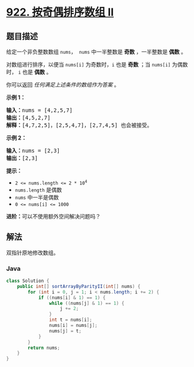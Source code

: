 # [922. 按奇偶排序数组 II](https://leetcode.cn/problems/sort-array-by-parity-ii)

## 题目描述

<p>给定一个非负整数数组&nbsp;<code>nums</code>，&nbsp;&nbsp;<code>nums</code> 中一半整数是 <strong>奇数</strong> ，一半整数是 <strong>偶数</strong> 。</p>

<p>对数组进行排序，以便当&nbsp;<code>nums[i]</code> 为奇数时，<code>i</code>&nbsp;也是 <strong>奇数</strong> ；当&nbsp;<code>nums[i]</code>&nbsp;为偶数时， <code>i</code> 也是 <strong>偶数</strong> 。</p>

<p>你可以返回 <em>任何满足上述条件的数组作为答案</em> 。</p>

<p><strong>示例 1：</strong></p>

<pre>
<strong>输入：</strong>nums = [4,2,5,7]
<strong>输出：</strong>[4,5,2,7]
<strong>解释：</strong>[4,7,2,5]，[2,5,4,7]，[2,7,4,5] 也会被接受。
</pre>

<p><strong>示例 2：</strong></p>

<pre>
<b>输入：</b>nums = [2,3]
<b>输出：</b>[2,3]
</pre>

<p><strong>提示：</strong></p>

<ul>
	<li><code>2 &lt;= nums.length &lt;= 2 * 10<sup>4</sup></code></li>
	<li><code>nums.length</code>&nbsp;是偶数</li>
	<li><code>nums</code>&nbsp;中一半是偶数</li>
	<li><code>0 &lt;= nums[i] &lt;= 1000</code></li>
</ul>

<p><strong>进阶：</strong>可以不使用额外空间解决问题吗？</p>

## 解法

双指针原地修改数组。

### **Java**

```java
class Solution {
    public int[] sortArrayByParityII(int[] nums) {
        for (int i = 0, j = 1; i < nums.length; i += 2) {
            if ((nums[i] & 1) == 1) {
                while ((nums[j] & 1) == 1) {
                    j += 2;
                }
                int t = nums[i];
                nums[i] = nums[j];
                nums[j] = t;
            }
        }
        return nums;
    }
}
```
